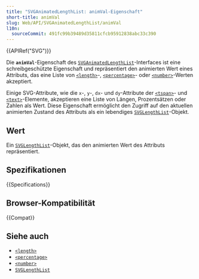```yaml
---
title: "SVGAnimatedLengthList: animVal-Eigenschaft"
short-title: animVal
slug: Web/API/SVGAnimatedLengthList/animVal
l10n:
  sourceCommit: 491fc99b39489d35811cfcb95912838abc33c390
---
```


{{APIRef("SVG")}}

Die **`animVal`**-Eigenschaft des [`SVGAnimatedLengthList`](/de/docs/Web/API/SVGAnimatedLengthList)-Interfaces ist eine schreibgeschützte Eigenschaft und repräsentiert den animierten Wert eines Attributs, das eine Liste von [`<length>`](/de/docs/Web/SVG/Content_type#length)-, [`<percentage>`](/de/docs/Web/SVG/Content_type#percentage)- oder [`<number>`](/de/docs/Web/SVG/Content_type#number)-Werten akzeptiert.

Einige SVG-Attribute, wie die `x`-, `y`-, `dx`- und `dy`-Attribute der [`<tspan>`](/de/docs/Web/SVG/Element/tspan)- und [`<text>`](/de/docs/Web/SVG/Element/text)-Elemente, akzeptieren eine Liste von Längen, Prozentsätzen oder Zahlen als Wert. Diese Eigenschaft ermöglicht den Zugriff auf den aktuellen animierten Zustand des Attributs als ein lebendiges [`SVGLengthList`](/de/docs/Web/API/SVGLengthList)-Objekt.

## Wert

Ein [`SVGLengthList`](/de/docs/Web/API/SVGLengthList)-Objekt, das den animierten Wert des Attributs repräsentiert.

## Spezifikationen

{{Specifications}}

## Browser-Kompatibilität

{{Compat}}

## Siehe auch

- [`<length>`](/de/docs/Web/SVG/Content_type#length)
- [`<percentage>`](/de/docs/Web/SVG/Content_type#percentage)
- [`<number>`](/de/docs/Web/SVG/Content_type#number)
- [`SVGLengthList`](/de/docs/Web/API/SVGLengthList)
